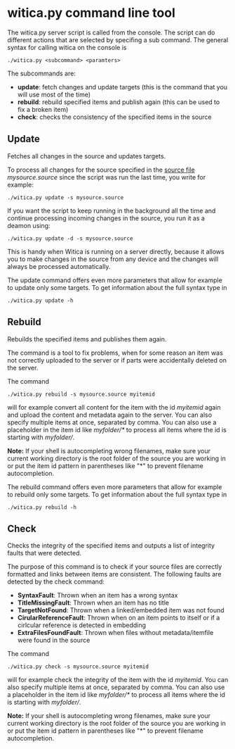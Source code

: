 # witica.py command line tool

The witica.py server script is called from the console. The script can do different actions that are selected by specifing a sub command. The general syntax for calling witica on the console is

	./witica.py <subcommand> <paramters>

The subcommands are:

* **update**: fetch changes and update targets (this is the command that you will use most of the time)
* **rebuild**: rebuild specified items and publish again (this can be used to fix a broken item)
* **check**: checks the consistency of the specified items in the source

## Update
Fetches all changes in the source and updates targets.

To process all changes for the source specified in the [source file](!doc/source) *mysource.source* since the script was run the last time, you write for example:

	./witica.py update -s mysource.source

If you want the script to keep running in the background all the time and continue processing incoming changes in the source, you run it as a deamon using:

	./witica.py update -d -s mysource.source

This is handy when Witica is running on a server directly, because it allows you to make changes in the source from any device and the changes will always be processed automatically.

The update command offers even more parameters that allow for example to update only some targets. To get information about the full syntax type in

	./witica.py update -h

## Rebuild
Rebuilds the specified items and publishes them again.

The command is a tool to fix problems, when for some reason an item was not correctly uploaded to the server or if parts were accidentally deleted on the server.

The command

	./witica.py rebuild -s mysource.source myitemid

will for example convert all content for the item with the id *myitemid* again and upload the content and metadata again to the server. You can also specify multiple items at once, separated by comma. You can also use a placeholder in the item id like *myfolder/\** to process all items where the id is starting with *myfolder/*.

**Note:** If your shell is autocompleting wrong filenames, make sure your current working directory is the root folder of the source you are working in or put the item id pattern in parentheses like "\*" to prevent filename autocompletion.

The rebuild command offers even more parameters that allow for example to rebuild only some targets. To get information about the full syntax type in

	./witica.py rebuild -h

## Check

Checks the integrity of the specified items and outputs a list of integrity faults that were detected.

The purpose of this command is to check if your source files are correctly formatted and links between items are consistent. The following faults are detected by the check command:

* **SyntaxFault**: Thrown when an item has a wrong syntax
* **TitleMissingFault**: Thrown when an item has no title 
* **TargetNotFound**: Thrown when a linked/embedded item was not found
* **CirularReferenceFault**:	 Thrown when on an item points to itself or if a cirlcular reference is detected in embedding
* **ExtraFilesFoundFault**: Thrown when files without metadata/itemfile were found in the source

The command

	./witica.py check -s mysource.source myitemid

will for example check the integrity of the item with the id *myitemid*. You can also specify multiple items at once, separated by comma. You can also use a placeholder in the item id like *myfolder/\** to process all items where the id is starting with *myfolder/*.

**Note:** If your shell is autocompleting wrong filenames, make sure your current working directory is the root folder of the source you are working in or put the item id pattern in parentheses like "\*" to prevent filename autocompletion.
